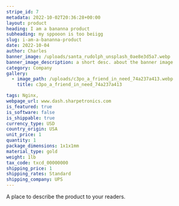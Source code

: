 ```yaml
---
stripe_id: 7
metadata: 2022-10-02T20:36:28+00:00
layout: product
heading: I am a bananna product
subheading: my sppooon is too beiigg
slug: i-am-a-bananna-product
date: 2022-10-04
author: Charles
banner_image: /uploads/santa_rudolph_unsplash_0ae8e3d5a7.webp
banner_image_description: a short desc. about the banner image
category: Company
gallery: 
  - image_path: /uploads/c3po_a_friend_in_need_74a237a413.webp 
    title: c3po_a_friend_in_need_74a237a413 

tags: Nginx, 
webpage_url: www.dash.sharpetronics.com
is_featured: true
is_software: false
is_shippable: true
currency_type: USD
country_origin: USA
unit_price: 1
quantity: 1
package_dimensions: 1x1x1mm
material_type: gold
weight: 1lb
tax_code: txcd_00000000
shipping_price: 1
shipping_rates: Standard
shipping_company: UPS
---
```

A place to describe the product to your readers.
